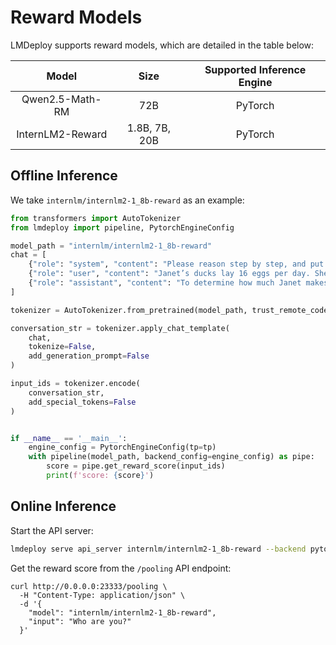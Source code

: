 # Reward Models

LMDeploy supports  reward models, which are detailed in the table below:

|      Model       |     Size      | Supported Inference Engine |
| :--------------: | :-----------: | :------------------------: |
| Qwen2.5-Math-RM  |      72B      |          PyTorch           |
| InternLM2-Reward | 1.8B, 7B, 20B |          PyTorch           |

## Offline Inference

We take `internlm/internlm2-1_8b-reward` as an example:

```python
from transformers import AutoTokenizer
from lmdeploy import pipeline, PytorchEngineConfig

model_path = "internlm/internlm2-1_8b-reward"
chat = [
    {"role": "system", "content": "Please reason step by step, and put your final answer within \\boxed{}."},
    {"role": "user", "content": "Janet’s ducks lay 16 eggs per day. She eats three for breakfast every morning and bakes muffins for her friends every day with four. She sells the remainder at the farmers' market daily for $2 per fresh duck egg. How much in dollars does she make every day at the farmers' market?"},
    {"role": "assistant", "content": "To determine how much Janet makes from selling the duck eggs at the farmers' market, we need to follow these steps:\n\n1. Calculate the total number of eggs laid by the ducks each day.\n2. Determine how many eggs Janet eats and bakes for herself each day.\n3. Find out how many eggs are left to be sold.\n4. Calculate the revenue from selling the remaining eggs at $2 per egg.\n\nLet's start with the first step:\n\n1. Janet's ducks lay 16 eggs per day.\n\nNext, we calculate how many eggs Janet eats and bakes for herself each day:\n\n2. Janet eats 3 eggs for breakfast every morning.\n3. Janet bakes 4 eggs for her friends every day.\n\nSo, the total number of eggs Janet eats and bakes for herself each day is:\n\\[ 3 + 4 = 7 \\text{ eggs} \\]\n\nNow, we find out how many eggs are left to be sold:\n\\[ 16 - 7 = 9 \\text{ eggs} \\]\n\nFinally, we calculate the revenue from selling the remaining eggs at $2 per egg:\n\\[ 9 \\times 2 = 18 \\text{ dollars} \\]\n\nTherefore, Janet makes 18 dollars every day at the farmers' market."}
]

tokenizer = AutoTokenizer.from_pretrained(model_path, trust_remote_code=True)

conversation_str = tokenizer.apply_chat_template(
    chat,
    tokenize=False,
    add_generation_prompt=False
)

input_ids = tokenizer.encode(
    conversation_str,
    add_special_tokens=False
)


if __name__ == '__main__':
    engine_config = PytorchEngineConfig(tp=tp)
    with pipeline(model_path, backend_config=engine_config) as pipe:
        score = pipe.get_reward_score(input_ids)
        print(f'score: {score}')
```

## Online Inference

Start the API server:

```bash
lmdeploy serve api_server internlm/internlm2-1_8b-reward --backend pytorch
```

Get the reward score from the `/pooling` API endpoint:

```
curl http://0.0.0.0:23333/pooling \
  -H "Content-Type: application/json" \
  -d '{
    "model": "internlm/internlm2-1_8b-reward",
    "input": "Who are you?"
  }'
```
